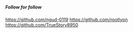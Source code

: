 
##### Follow for follow

https://github.com/ngud-0119
https://github.com/rootlyon
https://github.com/TrueStory8950

